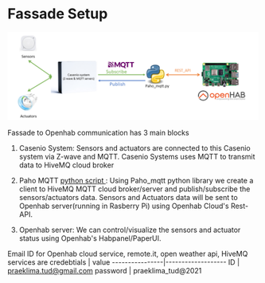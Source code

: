 # Fassade Setup
![Fassade to Openhab data communication](images/fassade_flow_diagram.png)

Fassade to Openhab communication has 3 main blocks 
1. Casenio System: 
		Sensors and actuators are connected to this Casenio system via Z-wave and MQTT.
		Casenio Systems uses MQTT to transmit data to HiveMQ cloud broker 
2. Paho MQTT [python script ](https://github.com/Jaswanth1729/Praeklima_fassade/blob/main/Software_files/paho_mqtt.py):
		Using Paho_mqtt python library we create a client to HiveMQ MQTT cloud broker/server and publish/subscribe the sensors/actuators data.
		Sensors and Actuators data will be sent to Openhab server(running in Rasberry Pi) using Openhab Cloud's Rest-API.

3. Openhab server:
		We can control/visualize the sensors and actuator status using  Openhab's Habpanel/PaperUI. 	

Email ID for Openhab cloud service, remote.it, open weather api, HiveMQ services are 
credebtials 	|	value
----------------|-------------------
ID 		|	praeklima.tud@gmail.com
password	|	praeklima_tud@2021
